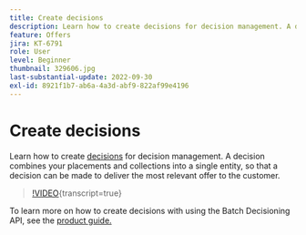 ```yaml
---
title: Create decisions
description: Learn how to create decisions for decision management. A decision combines your placements and collections into a single entity, so that a decision can be made to deliver the most relevant offer to the customer.
feature: Offers
jira: KT-6791
role: User
level: Beginner
thumbnail: 329606.jpg
last-substantial-update: 2022-09-30
exl-id: 8921f1b7-ab6a-4a3d-abf9-822af99e4196
---
```

# Create decisions

Learn how to create [decisions](https://experienceleague.adobe.com/docs/journey-optimizer/using/offer-decisioning/create-manage-activities/create-offer-activities.html) for decision management. A decision combines your placements and collections into a single entity, so that a decision can be made to deliver the most relevant offer to the customer.

>[!VIDEO](https://video.tv.adobe.com/v/329606?quality=12&learn=on){transcript=true}

To learn more on how to create decisions with using the Batch Decisioning API, see the [product guide.](https://experienceleague.adobe.com/docs/journey-optimizer/using/offer-decisioning/api-reference/offer-delivery-api/batch-decisioning-api.html)
